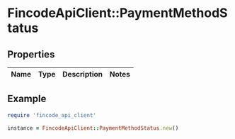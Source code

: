 # FincodeApiClient::PaymentMethodStatus

## Properties

| Name | Type | Description | Notes |
| ---- | ---- | ----------- | ----- |

## Example

```ruby
require 'fincode_api_client'

instance = FincodeApiClient::PaymentMethodStatus.new()
```

